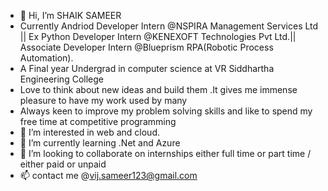 - 👋 Hi, I’m SHAIK SAMEER
- Currently Andriod Developer Intern @NSPIRA Management Services Ltd || Ex Python Developer Intern @KENEXOFT Technologies Pvt Ltd.|| Associate Developer Intern @Blueprism RPA(Robotic Process Automation).
- A Final year Undergrad in computer science at VR Siddhartha Engineering College
- Love to think about new ideas and build them .It gives me immense pleasure to have my work used by many 
- Always keen to improve my problem solving skills and like to spend my free time at competitive programming 
- 👀 I’m interested in web and cloud.
- 🌱 I’m currently learning .Net and Azure
- 💞️ I’m looking to collaborate on internships either full time or part time / either paid or unpaid 
- 📫 contact me  @vij.sameer123@gmail.com

<!---
vij-sameer123/vij-sameer123 is a ✨ special ✨ repository because its `README.md` (this file) appears on your GitHub profile.
You can click the Preview link to take a look at your changes.
--->
